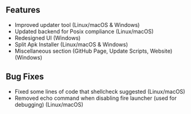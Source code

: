 ## Features
- Improved updater tool (Linux/macOS & Windows)
- Updated backend for Posix compliance (Linux/macOS)
- Redesigned UI (Windows)
- Split Apk Installer (Linux/macOS & Windows)
- Miscellaneous section (GitHub Page, Update Scripts, Website) (Windows)
## Bug Fixes
- Fixed some lines of code that shellcheck suggested (Linux/macOS)
- Removed echo command when disabling fire launcher (used for debugging) (Linux/macOS)
